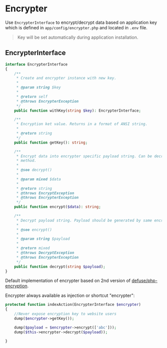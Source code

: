 # Encrypter
Use `EncrypterInterface` to encrypt/decrypt data based on application key which is defined in `app/config/encrypter.php` and located in `.env` file.

> Key will be set automatically during application installation.

## EncrypterInterface
```php
interface EncrypterInterface
{
    /**
     * Create and encrypter instance with new key.
     *
     * @param string $key
     *
     * @return self
     * @throws EncrypterException
     */
    public function withKey(string $key): EncrypterInterface;

    /**
     * Encryption ket value. Returns in a format of ANSI string.
     *
     * @return string
     */
    public function getKey(): string;

    /**
     * Encrypt data into encrypter specific payload string. Can be decrypted only using decrypt()
     * method.
     *
     * @see decrypt()
     *
     * @param mixed $data
     *
     * @return string
     * @throws EncryptException
     * @throws EncrypterException
     */
    public function encrypt($data): string;

    /**
     * Decrypt payload string. Payload should be generated by same encrypter using encrypt() method.
     *
     * @see encrypt()
     *
     * @param string $payload
     *
     * @return mixed
     * @throws DecryptException
     * @throws EncrypterException
     */
    public function decrypt(string $payload);
}
```

Default implementation of encrypter based on 2nd version of [defuse/php-encryption](https://github.com/defuse/php-encryption).

Encrypter always available as injection or shortcut "encrypter":

```php
protected function indexAction(EncrypterInterface $encrypter)
{
    //Never expose encryption key to website users
    dump($encrypter->getKey());

    dump($payload = $encrypter->encrypt(['abc']));
    dump($this->encrypter->decrypt($payload));

}
```